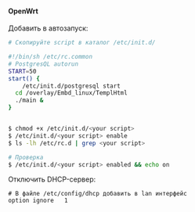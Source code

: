 #### OpenWrt

Добавить в автозапуск:
```bash
# Скопируйте script в каталог /etc/init.d/

#!/bin/sh /etc/rc.common
# PostgresQL autorun
START=50
start() {
	/etc/init.d/postgresql start
  cd /overlay/Embd_linux/TemplHtml
  ./main &
}  


$ chmod +x /etc/init.d/<your script>
$ /etc/init.d/<your script> enable
$ ls -lh /etc/rc.d | grep <your script>

# Проверка
$ /etc/init.d/<your script> enabled && echo on
```

Отключить DHCP-сервер:
```
# В файле /etc/config/dhcp добавить в lan интерфейс
option ignore	1
```
